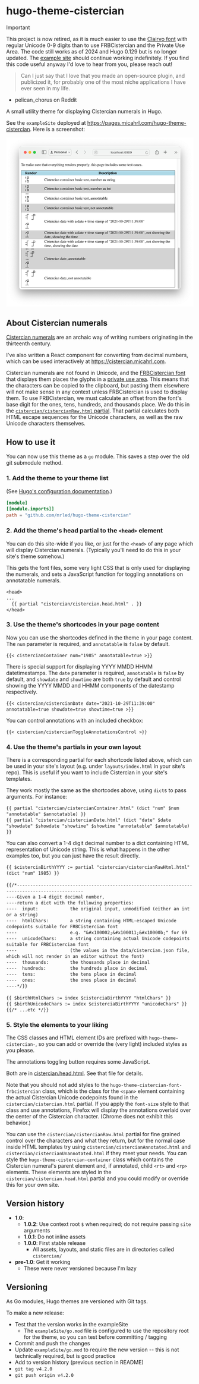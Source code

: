 # hugo-theme-cistercian

> [!IMPORTANT]
> This project is now retired, as it is much easier to use the [Clairvo font](https://github.com/TiroTypeworks/Clairvo) with regular Unicode 0-9 digits than to use FRBCistercian and the Private Use Area. The code still works as of 2024 and Hugo 0.129 but is no longer updated. The [example site](https://pages.micahrl.com/hugo-theme-cistercian) should continue working indefinitely. If you find this code useful anyway I'd love to hear from you, please reach out!

> Can I just say that I love that you made an open-source plugin, and publicized it, for probably one of the most niche applications I have ever seen in my life.

- pelican_chorus on Reddit

A small utility theme for displaying Cistercian numerals in Hugo.

See the `exampleSite` deployed at <https://pages.micahrl.com/hugo-theme-cistercian>.
Here is a screenshot:

[![screenshot](/images/tn.png)](/images/screenshot.png)

## About Cistercian numerals

[Cistercian numerals](https://en.wikipedia.org/wiki/Cistercian_numerals) are an archaic way of writing numbers originating in the thirteenth century.

I've also written a React component for converting from decimal numbers, which can be used interactively at <https://cistercian.micahrl.com>.

Cistercian numerals are not found in Unicode, and the [FRBCistercian font](https://github.com/ctrlcctrlv/FRBCistercian) that displays them places the glyphs in a [private use area](https://en.wikipedia.org/wiki/Private_Use_Areas). This means that the characters can be copied to the clipboard, but pasting them elsewhere will not make sense in any context unless FRBCistercian is used to display them.
To use FRBCistercian, we must calculate an offset from the font's base digit for the ones, tens, hundreds, and thousands place. We do this in the [`cistercian/cistercianRaw.html` partial](layouts/partials/cistercian/cistercianRaw.html). That partial calculates both HTML escape sequences for the Unicode characters, as well as the raw Unicode characters themselves.

## How to use it

You can now use this theme as a `go` module.
This saves a step over the old git submodule method.

### 1. Add the theme to your theme list

(See [Hugo's configuration documentation](https://gohugo.io/getting-started/configuration/).)

```toml
[module]
[[module.imports]]
path = "github.com/mrled/hugo-theme-cistercian"
```

### 2. Add the theme's head partial to the `<head>` element

You can do this site-wide if you like, or just for the `<head>` of any page which will display Cistercian numerals. (Typically you'll need to do this in your site's theme somehow.)

This gets the font files, some very light CSS that is only used for displaying the numerals, and sets a JavaScript function for toggling annotations on annotatable numerals.

```go-html-template
<head>
...
  {{ partial "cistercian/cistercian.head.html" . }}
</head>
```

### 3. Use the theme's shortcodes in your page content

Now you can use the shortcodes defined in the theme in your page content.
The `num` parameter is required, and `annotatable` is `false` by default.

```go-html-template
{{< cistercianContainer num="1985" annotatable=true >}}
```

There is special support for displaying YYYY MMDD HHMM datetimestamps.
The `date` parameter is required, `annotatable` is `false` by default,
and `showdate` and `showtime` are both `true` by default
and control showing the YYYY MMDD and HHMM components of the datestamp respectively.

```go-html-template
{{< cistercian/cistercianDate date="2021-10-29T11:39:00" annotatable=true showdate=true showtime=true >}}
```

You can control annotations with an included checkbox:

```go-html-template
{{< cistercian/cistercianToggleAnnotationsControl >}}
```

### 4. Use the theme's partials in your own layout

There is a corresponding partial for each shortcode listed above, which can be used in your site's layout (e.g. under `layouts/index.html` in your site's repo). This is useful if you want to include Cistercian in your site's templates.

They work mostly the same as the shortcodes above,
using `dict`s to pass arguments. For instance:

```go-html-template
{{ partial "cistercian/cistercianContainer.html" (dict "num" $num "annotatable" $annotatable) }}
{{ partial "cistercian/cistercianDate.html" (dict "date" $date "showdate" $showdate "showtime" $showtime "annotatable" $annotatable) }}
```

You can also convert a 1-4 digit decimal number to a dict containing HTML representation of Unicode string.
This is what happens in the other examples too, but you can just have the result directly.

```go-html-template
{{ $cisterciaBirthYYYY := partial "cistercian/cistercianRawHtml.html" (dict "num" 1985) }}

{{/*-----------------------------------------------------------------------------------------------
----Given a 1-4 digit decimal number,
----return a dict with the following properties:
----  input:            the original input, unmodified (either an int or a string)
----  htmlChars:        a string containing HTML-escaped Unicode codepoints suitable for FRBCistercian font
----                    e.g. "&#x100002;&#x100011;&#x10000b;" for 69
----  unicodeChars:     a string containing actual Unicode codepoints suitable for FRBCistercian font
----                    (the values in the data/cistercian.json file, which will not render in an editor without the font)
----  thousands:        the thousands place in decimal
----  hundreds:         the hundreds place in decimal
----  tens:             the tens place in decimal
----  ones:             the ones place in decimal
----*/}}

{{ $birthHtmlChars := index $cisterciaBirthYYYY "htmlChars" }}
{{ $birthUnicodeChars := index $cisterciaBirthYYYY "unicodeChars" }}
{{/* ...etc */}}
```

### 5. Style the elements to your liking

The CSS classes and HTML element IDs are prefixed with `hugo-theme-cistercian-`, so you can add or override the (very light) included styles as you please.

The annotations toggling button requires some JavaScript.

Both are in [cistercian.head.html](layouts/partials/cistercian/cistercian.head.html). See that file for details.

Note that you should not add styles to the `hugo-theme-cistercian-font-frbcistercian` class, which is the class for the `<span>` element containing the actual Cistercian Unicode codepoints found in the `cistercian/cistercian.html` partial. If you apply the `font-size` style to that class and use annotations, Firefox will display the annotations overlaid over the center of the Cistercian character. (Chrome does not exhibit this behavior.)

You can use the `cistercian/cistercianRaw.html` partial for fine grained control over the characters and what they return, but for the normal case inside HTML templates try using `cistercian/cistercianAnnotated.html` and `cistercian/cistercianUnannotated.html` if they meet your needs. You can style the `hugo-theme-cistercian-container` class which contains the Cistercian numeral's parent element and, if annotated, child `<rt>` and `<rp>` elements. These elements are styled in the `cistercian/cistercian.head.html` partial and you could modify or override this for your own site.

## Version history

* **1.0**:
  * **1.0.2**: Use context root `$` when required; do not require passing `site` arguments
  * **1.0.1**: Do not inline assets
  * **1.0.0**: First stable release
    * All assets, layouts, and static files are in directories called `cistercian/`
* **pre-1.0**: Get it working
  * These were never versioned because I'm lazy

## Versioning

As Go modules, Hugo themes are versioned with Git tags.

To make a new release:

* Test that the version works in the exampleSite
  * The `exampleSite/go.mod` file is configured to use the repository root for the theme,
    so you can test before committing / tagging
* Commit and push the changes
* Update `exampleSite/go.mod` to require the new version --
  this is not technically required, but is good practice
* Add to version history (previous section in README)
* `git tag v4.2.0`
* `git push origin v4.2.0`
